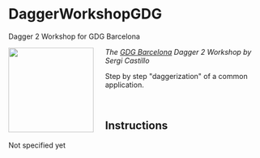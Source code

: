# DaggerWorkshopGDG
Dagger 2 Workshop for GDG Barcelona

<img src="https://pbs.twimg.com/profile_images/2878181313/5b485c33219fa84677556ab77971e824.png" align="left" width="168px" height="168px"/>
<img align="left" width="0" height="168px" hspace="10"/>

*The <a href="https://plus.google.com/103861605362659114750">GDG Barcelona</a> Dagger 2 Workshop by Sergi Castillo*

Step by step "daggerization" of a common application.

<br/>

Instructions
------------

Not specified yet